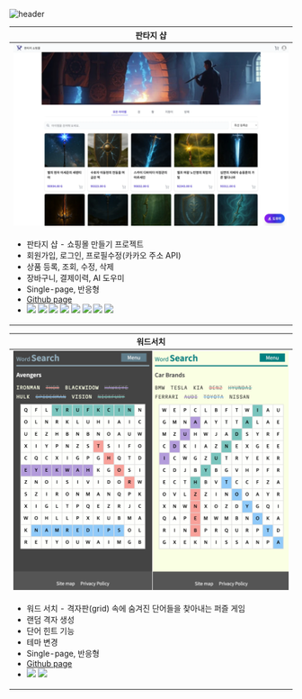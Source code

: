 ![header](https://capsule-render.vercel.app/api?type=waving&color=4078c0&height=180&section=header&text=Project&fontSize=45&animation=fadeIn&fontAlignY=38&desc=yonghun16&descAlignY=55&descAlign=85)

| 판타지 샵 |
|----------------------|
|<a href="https://yonghun16.duckdns.org/fantasyshop"><img src="https://raw.githubusercontent.com/yonghun16/fantasy-shop/refs/heads/main/preview.webp" width=825px /></a>|
|<ul><li>판타지 샵 - 쇼핑몰 만들기 프로젝트</li><li>회원가입, 로그인, 프로필수정(카카오 주소 API)</li><li>상품 등록, 조회, 수정, 삭제</li><li>장바구니, 결제이력, AI 도우미</li><li>Single-page, 반응형</li><li><a href="https://github.com/yonghun16/fantasy-shop"> Github page </a></li><li><!-- React --><a href="https://reactjs.org/"><img src="https://img.shields.io/badge/React-58B4CD?style=flat&logo=React&logoColor=white" /></a> <!-- Reducx --><a href="https://react-redux.js.org"><img src="https://img.shields.io/badge/Redux-764ABC?style=flat&logo=Redux&logoColor=white" /></a> <!-- Tailwind CSS --><a href="https://tailwindcss.com"><img src="https://img.shields.io/badge/Tailwind-06B6D4?style=flat&logo=tailwindcss&logoColor=white" /></a> <!-- Vite --><a href="https://vitejs.dev/"><img src="https://img.shields.io/badge/Vite-646CFF?style=flat&logo=Vite&logoColor=white" /></a> <!-- Spring Boot --><a href="https://spring.io/projects/spring-boot"><img src="https://img.shields.io/badge/Spring_boot-6DB33F?style=flat&logo=SpringBoot&logoColor=white" /></a> <!-- MySQL --><a href="https://www.mysql.com/"><img src="https://img.shields.io/badge/MySQL-4479A1?style=flat&logo=MySQL&logoColor=white" /></a> <!-- NGINX --><a href="https://www.nginx.com/"><img src="https://img.shields.io/badge/NGINX-009639?style=flat&logo=NGINX&logoColor=white" /></a> <!-- OCI --><a href="https://www.oracle.com/cloud/"><img src="https://img.shields.io/badge/OCI-F80000?style=flat&logo=Oracle&logoColor=white" /></li></ul>|

| 워드서치 |
|-----------------------|
|<a href="https://elaborate-frangipane-337dd8.netlify.app/"><img src="https://raw.githubusercontent.com/yonghun16/wordsearch/refs/heads/main/app.png" width=825px /></a>|
|<ul><li>워드 서치 - 격자판(grid) 속에 숨겨진 단어들을 찾아내는 퍼즐 게임</li><li>랜덤 격자 생성</li><li>단어 힌트 기능</li><li>테마 변경</li><li>Single-page, 반응형</li><li>[Github page](https://github.com/yonghun16/wordsearch)</li><li><!-- JavaScript --><a href="https://www.ecma-international.org/"><img src="https://img.shields.io/badge/JavaScript-F7DF1E?style=flat&logo=JavaScript&logoColor=white" /></a> <!-- Netlify --><a href="https://www.netlify.com/"><img src="https://img.shields.io/badge/netlify-1EC0B1?style=flat&logo=Netlify&logoColor=white" /></a></li></ul>|
